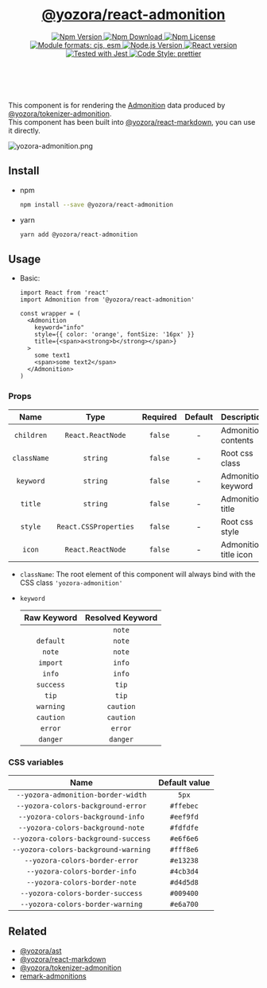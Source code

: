 <header>
  <h1 align="center">
    <a href="https://github.com/yozorajs/yozora-react/tree/release-2.x.x/packages/react-admonition#readme">@yozora/react-admonition</a>
  </h1>
  <div align="center">
    <a href="https://www.npmjs.com/package/@yozora/react-admonition">
      <img
        alt="Npm Version"
        src="https://img.shields.io/npm/v/@yozora/react-admonition.svg"
      />
    </a>
    <a href="https://www.npmjs.com/package/@yozora/react-admonition">
      <img
        alt="Npm Download"
        src="https://img.shields.io/npm/dm/@yozora/react-admonition.svg"
      />
    </a>
    <a href="https://www.npmjs.com/package/@yozora/react-admonition">
      <img
        alt="Npm License"
        src="https://img.shields.io/npm/l/@yozora/react-admonition.svg"
      />
    </a>
    <a href="#install">
      <img
        alt="Module formats: cjs, esm"
        src="https://img.shields.io/badge/module_formats-cjs%2C%20esm-green.svg"
      />
    </a>
    <a href="https://github.com/nodejs/node">
      <img
        alt="Node.js Version"
        src="https://img.shields.io/node/v/@yozora/react-admonition"
      />
    </a>
    <a href="https://github.com/facebook/react">
      <img
        alt="React version"
        src="https://img.shields.io/npm/dependency-version/@yozora/react-admonition/peer/react"
      />
    </a>
    <a href="https://github.com/facebook/jest">
      <img
        alt="Tested with Jest"
        src="https://img.shields.io/badge/tested_with-jest-9c465e.svg"
      />
    </a>
    <a href="https://github.com/prettier/prettier">
      <img
        alt="Code Style: prettier"
        src="https://img.shields.io/badge/code_style-prettier-ff69b4.svg?style=flat-square"
      />
    </a>
  </div>
</header>
<br/>

This component is for rendering the [Admonition][@yozora/ast] data produced by
[@yozora/tokenizer-admonition][].\
This component has been built into [@yozora/react-markdown][], you can use it directly.

![yozora-admonition.png][]

## Install

- npm

  ```bash
  npm install --save @yozora/react-admonition
  ```

- yarn

  ```bash
  yarn add @yozora/react-admonition
  ```

## Usage

- Basic:

  ```tsx
  import React from 'react'
  import Admonition from '@yozora/react-admonition'

  const wrapper = (
    <Admonition
      keyword="info"
      style={{ color: 'orange', fontSize: '16px' }}
      title={<span>a<strong>b</strong></span>}
    >
      some text1
      <span>some text2</span>
    </Admonition>
  )
  ```

### Props

|    Name     |         Type          | Required | Default | Description           |
| :---------: | :-------------------: | :------: | :-----: | :-------------------- |
| `children`  |   `React.ReactNode`   | `false`  |    -    | Admonition contents   |
| `className` |       `string`        | `false`  |    -    | Root css class        |
|  `keyword`  |       `string`        | `false`  |    -    | Admonition keyword    |
|   `title`   |       `string`        | `false`  |    -    | Admonition title      |
|   `style`   | `React.CSSProperties` | `false`  |    -    | Root css style        |
|   `icon`    |   `React.ReactNode`   | `false`  |    -    | Admonition title icon |

- `className`: The root element of this component will always bind with the CSS class
  `'yozora-admonition'`

- `keyword`

  | Raw Keyword | Resolved Keyword |
  | :---------: | :--------------: |
  |     ` `     |      `note`      |
  |  `default`  |      `note`      |
  |   `note`    |      `note`      |
  |  `import`   |      `info`      |
  |   `info`    |      `info`      |
  |  `success`  |      `tip`       |
  |    `tip`    |      `tip`       |
  |  `warning`  |    `caution`     |
  |  `caution`  |    `caution`     |
  |   `error`   |     `error`      |
  |  `danger`   |     `danger`     |

### CSS variables

|                 Name                 | Default value |
| :----------------------------------: | :-----------: |
|  `--yozora-admonition-border-width`  |     `5px`     |
|  `--yozora-colors-background-error`  |   `#ffebec`   |
|  `--yozora-colors-background-info`   |   `#eef9fd`   |
|  `--yozora-colors-background-note`   |   `#fdfdfe`   |
| `--yozora-colors-background-success` |   `#e6f6e6`   |
| `--yozora-colors-background-warning` |   `#fff8e6`   |
|    `--yozora-colors-border-error`    |   `#e13238`   |
|    `--yozora-colors-border-info`     |   `#4cb3d4`   |
|    `--yozora-colors-border-note`     |   `#d4d5d8`   |
|   `--yozora-colors-border-success`   |   `#009400`   |
|   `--yozora-colors-border-warning`   |   `#e6a700`   |

## Related

- [@yozora/ast][]
- [@yozora/react-markdown][]
- [@yozora/tokenizer-admonition][]
- [remark-admonitions][]

[yozora-admonition.png]:
  https://github.com/yozorajs/yozora-react/raw/main/packages/react-admonition/doc/yozora-admonition.png
[@yozora/ast]: https://www.npmjs.com/package/@yozora/ast#admonition
[@yozora/react-markdown]: https://www.npmjs.com/package/@yozora/react-markdown
[@yozora/tokenizer-admonition]: https://www.npmjs.com/package/@yozora/tokenizer-admonition
[remark-admonitions]: https://github.com/elviswolcott/remark-admonitions
